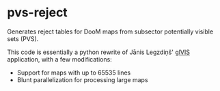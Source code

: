 # pvs-reject
Generates reject tables for DooM maps from subsector potentially visible sets (PVS).

This code is essentially a python rewrite of Jānis Legzdiņš' [glVIS](https://github.com/TriggerCoder/glvis) application, with a few modifications:
* Support for maps with up to 65535 lines
* Blunt parallelization for processing large maps
